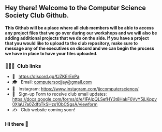 <h2> Hey there! Welcome to the Computer Science Society Club Github.</h2>

<h4> This Github will be a place where all club members will be able to access any project files that we go over during our workshops and we will also be adding additional projects that we do on the side. If you have a project that you would like to upload to the club repository, make sure to message any of the executives on discord and we can begin the process we have in place to have your files uploaded. 

<h3> 👨🏻‍💻 &nbsp;Club links </h3>

- 🤔 &nbsp; https://discord.gg/fJZKErEnPa
- 🎓 &nbsp; Email: computersocjjay@gmail.com
- 💼 &nbsp; Instagram: https://www.instagram.com/jjccomputerscience/
- 🌱 &nbsp; Sign-up Form to receive club email updates: https://docs.google.com/forms/d/e/1FAIpQLSefHY3t8HakF0VvY5jLKppv0XIaU7a0ZdfbTkSHzs1ObCSgsA/viewform
- ✍️ &nbsp; Club website coming soon!

### Hi there 👋

<!--
**jjcss/jjcss** is a ✨ _special_ ✨ repository because its `README.md` (this file) appears on your GitHub profile.

Here are some ideas to get you started:

- 🔭 I’m currently working on ...
- 🌱 I’m currently learning ...
- 👯 I’m looking to collaborate on ...
- 🤔 I’m looking for help with ...
- 💬 Ask me about ...
- 📫 How to reach me: ...
- 😄 Pronouns: ...
- ⚡ Fun fact: ...
-->
